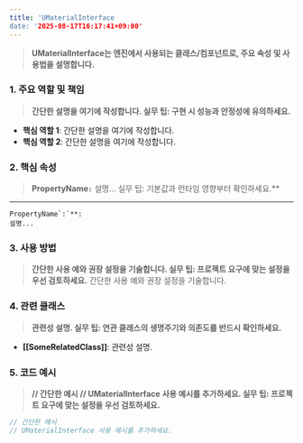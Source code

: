 ```yaml
---
title: 'UMaterialInterface
date: '2025-08-17T16:17:41+09:00'
---
```




> **UMaterialInterface는 엔진에서 사용되는 클래스/컴포넌트로, 주요 속성 및 사용법을 설명합니다.**

### **1. 주요 역할 및 책임**
> **간단한 설명을 여기에 작성합니다. 실무 팁: 구현 시 성능과 안정성에 유의하세요.**
* **핵심 역할 1**:
	간단한 설명을 여기에 작성합니다.
* **핵심 역할 2**:
	간단한 설명을 여기에 작성합니다.

### **2. 핵심 속성**
> **PropertyName`:`** 설명... 실무 팁: 기본값과 런타임 영향부터 확인하세요.**
* **
	PropertyName`:`**:
	설명...

### **3. 사용 방법**
> **간단한 사용 예와 권장 설정을 기술합니다. 실무 팁: 프로젝트 요구에 맞는 설정을 우선 검토하세요.**
간단한 사용 예와 권장 설정을 기술합니다.

### **4. 관련 클래스**
> **관련성 설명. 실무 팁: 연관 클래스의 생명주기와 의존도를 반드시 확인하세요.**
* **[[SomeRelatedClass]]**:
	관련성 설명.

### **5. 코드 예시**


> **// 간단한 예시 // UMaterialInterface 사용 예시를 추가하세요. 실무 팁: 프로젝트 요구에 맞는 설정을 우선 검토하세요.**
```cpp
// 간단한 예시
// UMaterialInterface 사용 예시를 추가하세요.
```
